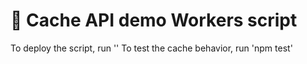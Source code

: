 # 👷 Cache API demo Workers script

To deploy the script, run ''
To test the cache behavior, run 'npm test'